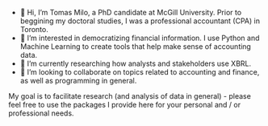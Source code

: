 - 👋 Hi, I’m Tomas Milo, a PhD candidate at McGill University. Prior to beggining my doctoral studies, I was a professional accountant (CPA) in Toronto.
- 👀 I’m interested in democratizing financial information. I use Python and Machine Learning to create tools that help make sense of accounting data.
- 🌱 I’m currently researching how analysts and stakeholders use XBRL. 
- 💞️ I’m looking to collaborate on topics related to accounting and finance, as well as programming in general.

My goal is to facilitate research (and analysis of data in general) - please feel free to use the packages I provide here for your personal and / or professional needs.

<!---
TomasMiloCA/TomasMiloCA is a ✨ special ✨ repository because its `README.md` (this file) appears on your GitHub profile.
You can click the Preview link to take a look at your changes.
--->
